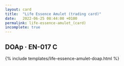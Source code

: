 ```yaml
---
layout: card
title:  "Life Essence Amulet (trading card)"
date:   2022-06-25 08:44:00 +0100
permalink: life-essence-amulet_(card)
incomplete: true
---
```


## DOAp &middot; EN-017 C

{% include templates/life-essence-amulet-doap.html %}
